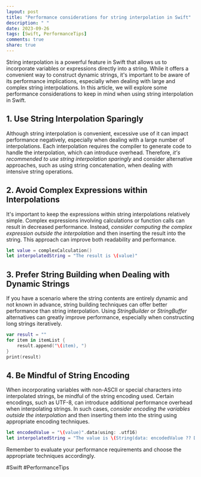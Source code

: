 ```yaml
---
layout: post
title: "Performance considerations for string interpolation in Swift"
description: " "
date: 2023-09-26
tags: [Swift, PerformanceTips]
comments: true
share: true
---
```


String interpolation is a powerful feature in Swift that allows us to incorporate variables or expressions directly into a string. While it offers a convenient way to construct dynamic strings, it's important to be aware of its performance implications, especially when dealing with large and complex string interpolations. In this article, we will explore some performance considerations to keep in mind when using string interpolation in Swift.

## 1. Use String Interpolation Sparingly

Although string interpolation is convenient, excessive use of it can impact performance negatively, especially when dealing with a large number of interpolations. Each interpolation requires the compiler to generate code to handle the interpolation, which can introduce overhead. Therefore, *it's recommended to use string interpolation sparingly* and consider alternative approaches, such as using string concatenation, when dealing with intensive string operations.

## 2. Avoid Complex Expressions within Interpolations

It's important to keep the expressions within string interpolations relatively simple. Complex expressions involving calculations or function calls can result in decreased performance. Instead, *consider computing the complex expression outside the interpolation* and then inserting the result into the string. This approach can improve both readability and performance.

```swift
let value = complexCalculation()
let interpolatedString = "The result is \(value)"
```

## 3. Prefer String Building when Dealing with Dynamic Strings

If you have a scenario where the string contents are entirely dynamic and not known in advance, string building techniques can offer better performance than string interpolation. Using *StringBuilder* or *StringBuffer* alternatives can greatly improve performance, especially when constructing long strings iteratively.

```swift
var result = ""
for item in itemList {
    result.append("\(item), ")
}
print(result)
```

## 4. Be Mindful of String Encoding

When incorporating variables with non-ASCII or special characters into interpolated strings, be mindful of the string encoding used. Certain encodings, such as UTF-8, can introduce additional performance overhead when interpolating strings. In such cases, *consider encoding the variables outside the interpolation* and then inserting them into the string using appropriate encoding techniques.

```swift
let encodedValue = "\(value)".data(using: .utf16)
let interpolatedString = "The value is \(String(data: encodedValue ?? Data(), encoding: .utf16))"
```

Remember to evaluate your performance requirements and choose the appropriate techniques accordingly.

#Swift #PerformanceTips